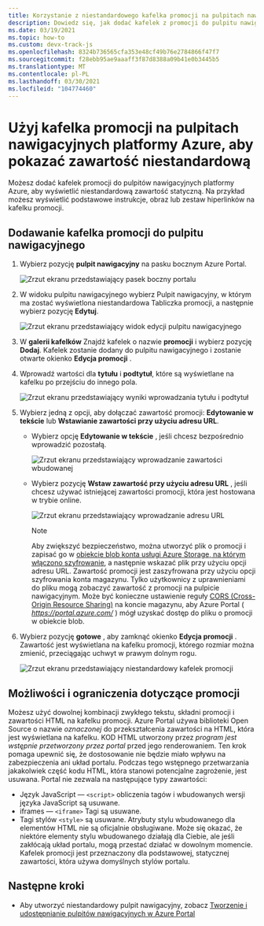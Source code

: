 ```yaml
---
title: Korzystanie z niestandardowego kafelka promocji na pulpitach nawigacyjnych platformy Azure
description: Dowiedz się, jak dodać kafelek z promocji do pulpitu nawigacyjnego platformy Azure w celu wyświetlenia zawartości statycznej
ms.date: 03/19/2021
ms.topic: how-to
ms.custom: devx-track-js
ms.openlocfilehash: 8324b736565cfa353e48cf49b76e2784866f47f7
ms.sourcegitcommit: f28ebb95ae9aaaff3f87d8388a09b41e0b3445b5
ms.translationtype: MT
ms.contentlocale: pl-PL
ms.lasthandoff: 03/30/2021
ms.locfileid: "104774460"
---
```

# <a name="use-a-markdown-tile-on-azure-dashboards-to-show-custom-content"></a>Użyj kafelka promocji na pulpitach nawigacyjnych platformy Azure, aby pokazać zawartość niestandardową

Możesz dodać kafelek promocji do pulpitów nawigacyjnych platformy Azure, aby wyświetlić niestandardową zawartość statyczną. Na przykład możesz wyświetlić podstawowe instrukcje, obraz lub zestaw hiperlinków na kafelku promocji.

## <a name="add-a-markdown-tile-to-your-dashboard"></a>Dodawanie kafelka promocji do pulpitu nawigacyjnego

1. Wybierz pozycję **pulpit nawigacyjny** na pasku bocznym Azure Portal.

   ![Zrzut ekranu przedstawiający pasek boczny portalu](./media/azure-portal-markdown-tile/azure-portal-nav.png)

1. W widoku pulpitu nawigacyjnego wybierz Pulpit nawigacyjny, w którym ma zostać wyświetlona niestandardowa Tabliczka promocji, a następnie wybierz pozycję **Edytuj**.

   ![Zrzut ekranu przedstawiający widok edycji pulpitu nawigacyjnego](./media/azure-portal-markdown-tile/azure-portal-dashboard-edit.png)

1. W **galerii kafelków** Znajdź kafelek o nazwie **promocji** i wybierz pozycję **Dodaj**. Kafelek zostanie dodany do pulpitu nawigacyjnego i zostanie otwarte okienko **Edycja promocji** .

1. Wprowadź wartości dla **tytułu** i **podtytuł**, które są wyświetlane na kafelku po przejściu do innego pola.

   ![Zrzut ekranu przedstawiający wyniki wprowadzania tytułu i podtytuł](./media/azure-portal-markdown-tile/azure-portal-dashboard-enter-title.png)

1. Wybierz jedną z opcji, aby dołączać zawartość promocji: **Edytowanie w tekście** lub **Wstawianie zawartości przy użyciu adresu URL**.

   - Wybierz opcję **Edytowanie w tekście** , jeśli chcesz bezpośrednio wprowadzić pozostałą.

      ![Zrzut ekranu przedstawiający wprowadzanie zawartości wbudowanej](./media/azure-portal-markdown-tile/azure-portal-dashboard-markdown-inline-content.png)

   - Wybierz pozycję **Wstaw zawartość przy użyciu adresu URL** , jeśli chcesz używać istniejącej zawartości promocji, która jest hostowana w trybie online.

      ![Zrzut ekranu przedstawiający wprowadzanie adresu URL](./media/azure-portal-markdown-tile/azure-portal-dashboard-markdown-url.png)

      > [!NOTE]
      > Aby zwiększyć bezpieczeństwo, można utworzyć plik o promocji i zapisać go w [obiekcie blob konta usługi Azure Storage, na którym włączono szyfrowanie](../storage/common/storage-service-encryption.md), a następnie wskazać plik przy użyciu opcji adresu URL. Zawartość promocji jest zaszyfrowana przy użyciu opcji szyfrowania konta magazynu. Tylko użytkownicy z uprawnieniami do pliku mogą zobaczyć zawartość z promocji na pulpicie nawigacyjnym. Może być konieczne ustawienie reguły [CORS (Cross-Origin Resource Sharing)](/rest/api/storageservices/cross-origin-resource-sharing--cors--support-for-the-azure-storage-services) na koncie magazynu, aby Azure Portal ( _https://portal.azure.com/_ ) mógł uzyskać dostęp do pliku o promocji w obiekcie blob.

1. Wybierz pozycję **gotowe** , aby zamknąć okienko **Edycja promocji** . Zawartość jest wyświetlana na kafelku promocji, którego rozmiar można zmienić, przeciągając uchwyt w prawym dolnym rogu.

   ![Zrzut ekranu przedstawiający niestandardowy kafelek promocji](./media/azure-portal-markdown-tile/azure-portal-custom-markdown-tile.png)

## <a name="markdown-content-capabilities-and-limitations"></a>Możliwości i ograniczenia dotyczące promocji

Możesz użyć dowolnej kombinacji zwykłego tekstu, składni promocji i zawartości HTML na kafelku promocji. Azure Portal używa biblioteki Open Source o nazwie _oznaczonej_ do przekształcenia zawartości na HTML, która jest wyświetlana na kafelku. KOD HTML utworzony przez _program jest wstępnie przetworzony przez portal_ przed jego renderowaniem. Ten krok pomaga upewnić się, że dostosowanie nie będzie miało wpływu na zabezpieczenia ani układ portalu. Podczas tego wstępnego przetwarzania jakakolwiek część kodu HTML, która stanowi potencjalne zagrożenie, jest usuwana. Portal nie zezwala na następujące typy zawartości:

* Język JavaScript — `<script>` obliczenia tagów i wbudowanych wersji języka JavaScript są usuwane.
* iframes — `<iframe>` Tagi są usuwane.
* Tagi stylów `<style>` są usuwane. Atrybuty stylu wbudowanego dla elementów HTML nie są oficjalnie obsługiwane. Może się okazać, że niektóre elementy stylu wbudowanego działają dla Ciebie, ale jeśli zakłócają układ portalu, mogą przestać działać w dowolnym momencie. Kafelek promocji jest przeznaczony dla podstawowej, statycznej zawartości, która używa domyślnych stylów portalu.

## <a name="next-steps"></a>Następne kroki

* Aby utworzyć niestandardowy pulpit nawigacyjny, zobacz [Tworzenie i udostępnianie pulpitów nawigacyjnych w Azure Portal](../azure-portal/azure-portal-dashboards.md)

